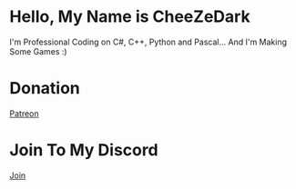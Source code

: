 # Hello, My Name is CheeZeDark

I'm Professional Coding on C#, C++, Python and Pascal... And I'm Making Some Games :)

# Donation

[Patreon](https://www.patreon.com/cheezedarkofficial)

# Join To My Discord

[Join](https://discord.gg/BK9QWWynpd)
